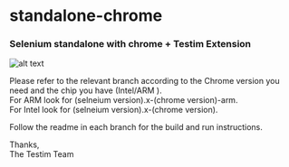 # standalone-chrome
<h3> Selenium standalone with chrome + Testim Extension </h3>


![alt text](https://app.testim.io/de4c05688ffd4578c78884154627b9eb7ae795fe5b6d181e8b7b4ae690d22dea.svg)

Please refer to the relevant branch according to the Chrome version you need and the chip you have (Intel/ARM ).  
For ARM look for (selneium version).x-(chrome version)-arm.  
For Intel look for (selneium version).x-(chrome version). 

Follow the readme in each branch for the build and run instructions. 

Thanks,   
The Testim Team
